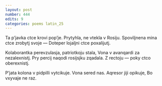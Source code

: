 ```yaml
---
layout: post
number: 444
edits: 9
categories: poems latin_25
---
```


Ta pʼjavka ctce krovi popʼje.
Prytyhla, ne vtekla v Rosiju.
Spoviljnena mina ctce zrobytj svoje —
Doteper lojaljni ctce poxalijutj.

Kolaborantka perevzulasja, patriotkoju stala,
Vona v avanqardi za nezalexnistj.
Pry percij naqodi rosijsjku zqadala.
Z rectoju — poky ctco oberexnistj.

Pʼjata kolona v pidpilli vytcikuje.
Vona sered nas.
Aqresor jiji opikuje,
Bo vxyvaje ne raz.

